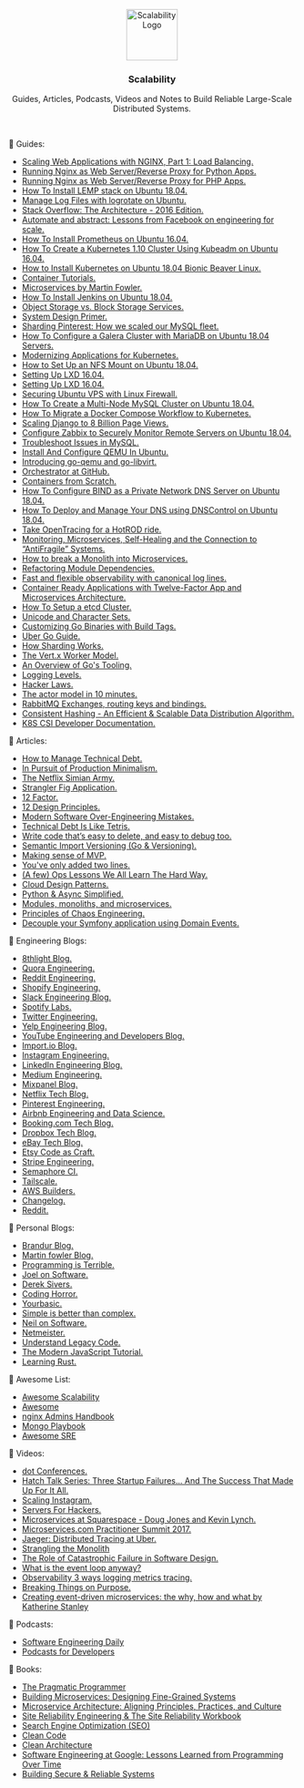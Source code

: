 <p align="center">
    <img alt="Scalability Logo" src="https://raw.githubusercontent.com/Clivern/Scalability/main/images/logo.png" height="90" />
    <h3 align="center">Scalability</h3>
    <p align="center">Guides, Articles, Podcasts, Videos and Notes to Build Reliable Large-Scale Distributed Systems.</p>
</p>
<br/>


💮 Guides:

* [Scaling Web Applications with NGINX, Part 1: Load Balancing.](https://www.nginx.com/blog/scaling-web-applications-nginx-part-load-balancing/)
* [Running Nginx as Web Server/Reverse Proxy for Python Apps.](https://www.digitalocean.com/community/tutorials/how-to-set-up-django-with-postgres-nginx-and-gunicorn-on-ubuntu-16-04)
* [Running Nginx as Web Server/Reverse Proxy for PHP Apps.](https://www.digitalocean.com/community/tutorials/how-to-install-linux-nginx-mysql-php-lemp-stack-in-ubuntu-16-04)
* [How To Install LEMP stack on Ubuntu 18.04.](https://www.digitalocean.com/community/tutorials/how-to-install-linux-nginx-mysql-php-lemp-stack-ubuntu-18-04)
* [Manage Log Files with logrotate on Ubuntu.](https://www.digitalocean.com/community/tutorials/how-to-manage-logfiles-with-logrotate-on-ubuntu-16-04)
* [Stack Overflow: The Architecture - 2016 Edition.](https://nickcraver.com/blog/2016/02/17/stack-overflow-the-architecture-2016-edition/)
* [Automate and abstract: Lessons from Facebook on engineering for scale.](https://architecht.io/lessons-from-facebook-on-engineering-for-scale-f5716f0afc7a)
* [How To Install Prometheus on Ubuntu 16.04.](https://www.digitalocean.com/community/tutorials/how-to-install-prometheus-on-ubuntu-16-04)
* [How To Create a Kubernetes 1.10 Cluster Using Kubeadm on Ubuntu 16.04.](https://www.digitalocean.com/community/tutorials/how-to-create-a-kubernetes-1-10-cluster-using-kubeadm-on-ubuntu-16-04)
* [How to Install Kubernetes on Ubuntu 18.04 Bionic Beaver Linux.](https://linuxconfig.org/how-to-install-kubernetes-on-ubuntu-18-04-bionic-beaver-linux)
* [Container Tutorials.](http://containertutorials.com/index.html#)
* [Microservices by Martin Fowler.](https://www.martinfowler.com/articles/microservices.html)
* [How To Install Jenkins on Ubuntu 18.04.](https://www.digitalocean.com/community/tutorials/how-to-install-jenkins-on-ubuntu-18-04)
* [Object Storage vs. Block Storage Services.](https://www.digitalocean.com/community/tutorials/object-storage-vs-block-storage-services)
* [System Design Primer.](https://github.com/donnemartin/system-design-primer)
* [Sharding Pinterest: How we scaled our MySQL fleet.](https://medium.com/@Pinterest_Engineering/sharding-pinterest-how-we-scaled-our-mysql-fleet-3f341e96ca6f)
* [How To Configure a Galera Cluster with MariaDB on Ubuntu 18.04 Servers.](https://www.digitalocean.com/community/tutorials/how-to-configure-a-galera-cluster-with-mariadb-on-ubuntu-18-04-servers)
* [Modernizing Applications for Kubernetes.](https://www.digitalocean.com/community/tutorials/modernizing-applications-for-kubernetes)
* [How to Set Up an NFS Mount on Ubuntu 18.04.](https://www.digitalocean.com/community/tutorials/how-to-set-up-an-nfs-mount-on-ubuntu-18-04)
* [Setting Up LXD 16.04.](https://www.digitalocean.com/community/tutorials/how-to-set-up-and-use-lxd-on-ubuntu-16-04)
* [Setting Up LXD 16.04.](https://tutorials.ubuntu.com/tutorial/tutorial-setting-up-lxd-1604)
* [Securing Ubuntu VPS with Linux Firewall.](https://www.hostinger.com/tutorials/iptables-tutorial)
* [How To Create a Multi-Node MySQL Cluster on Ubuntu 18.04.](https://www.digitalocean.com/community/tutorials/how-to-create-a-multi-node-mysql-cluster-on-ubuntu-18-04)
* [How To Migrate a Docker Compose Workflow to Kubernetes.](https://www.digitalocean.com/community/tutorials/how-to-migrate-a-docker-compose-workflow-to-kubernetes)
* [Scaling Django to 8 Billion Page Views.](https://blog.disqus.com/scaling-django-to-8-billion-page-views)
* [Configure Zabbix to Securely Monitor Remote Servers on Ubuntu 18.04.](https://www.digitalocean.com/community/tutorials/how-to-install-and-configure-zabbix-to-securely-monitor-remote-servers-on-ubuntu-18-04)
* [Troubleshoot Issues in MySQL.](https://www.digitalocean.com/community/tutorial_series/how-to-troubleshoot-issues-in-mysql)
* [Install And Configure QEMU In Ubuntu.](https://www.unixmen.com/how-to-install-and-configure-qemu-in-ubuntu/)
* [Introducing go-qemu and go-libvirt.](https://blog.digitalocean.com/introducing-go-qemu-and-go-libvirt/)
* [Orchestrator at GitHub.](https://github.blog/2016-12-08-orchestrator-github/)
* [Containers from Scratch.](https://ericchiang.github.io/post/containers-from-scratch/)
* [How To Configure BIND as a Private Network DNS Server on Ubuntu 18.04.](https://www.digitalocean.com/community/tutorials/how-to-configure-bind-as-a-private-network-dns-server-on-ubuntu-18-04)
* [How To Deploy and Manage Your DNS using DNSControl on Ubuntu 18.04.](https://www.digitalocean.com/community/tutorials/how-to-deploy-and-manage-your-dns-using-dnscontrol-on-ubuntu-18-04)
* [Take OpenTracing for a HotROD ride.](https://medium.com/opentracing/take-opentracing-for-a-hotrod-ride-f6e3141f7941)
* [Monitoring, Microservices, Self-Healing and the Connection to “AntiFragile” Systems.](https://thenewstack.io/monitoring-microservices-self-healing-and-the-connection-to-antifragile-systems/)
* [How to break a Monolith into Microservices.](https://martinfowler.com/articles/break-monolith-into-microservices.html)
* [Refactoring Module Dependencies.](https://martinfowler.com/articles/refactoring-dependencies.html)
* [Fast and flexible observability with canonical log lines.](https://stripe.com/en-nl/blog/canonical-log-lines)
* [Container Ready Applications with Twelve-Factor App and Microservices Architecture.](https://medium.com/capital-one-tech/container-ready-applications-with-twelve-factor-app-and-microservices-architecture-16af683a767f)
* [How To Setup a etcd Cluster.](https://devopscube.com/setup-etcd-cluster-linux/)
* [Unicode and Character Sets.](https://www.joelonsoftware.com/2003/10/08/the-absolute-minimum-every-software-developer-absolutely-positively-must-know-about-unicode-and-character-sets-no-excuses/)
* [Customizing Go Binaries with Build Tags.](https://www.digitalocean.com/community/tutorials/customizing-go-binaries-with-build-tags)
* [Uber Go Guide.](https://github.com/uber-go/guide)
* [How Sharding Works.](https://medium.com/@jeeyoungk/how-sharding-works-b4dec46b3f6)
* [The Vert.x Worker Model.](https://developer.mastercard.com/blog/the-vertx-worker-model)
* [An Overview of Go's Tooling.](https://www.alexedwards.net/blog/an-overview-of-go-tooling)
* [Logging Levels.](https://reflectoring.io/logging-levels/)
* [Hacker Laws.](https://github.com/dwmkerr/hacker-laws)
* [The actor model in 10 minutes.](https://www.brianstorti.com/the-actor-model/)
* [RabbitMQ Exchanges, routing keys and bindings.](https://www.cloudamqp.com/blog/2015-09-03-part4-rabbitmq-for-beginners-exchanges-routing-keys-bindings.html)
* [Consistent Hashing - An Efficient & Scalable Data Distribution Algorithm.](https://medium.datadriveninvestor.com/consistent-hashing-an-efficient-scalable-data-distribution-algorithm-a81fc5c0a6c7)
* [K8S CSI Developer Documentation.](https://kubernetes-csi.github.io/docs/introduction.html)


💮 Articles:

* [How to Manage Technical Debt.](https://medium.com/swlh/how-to-manage-technical-debt-e18904dd9e27)
* [In Pursuit of Production Minimalism.](https://brandur.org/minimalism)
* [The Netflix Simian Army.](https://medium.com/netflix-techblog/the-netflix-simian-army-16e57fbab116)
* [Strangler Fig Application.](https://martinfowler.com/bliki/StranglerFigApplication.html)
* [12 Factor.](https://12factor.net/)
* [12 Design Principles.](https://docs.microsoft.com/en-us/azure/architecture/guide/design-principles/)
* [Modern Software Over-Engineering Mistakes.](https://medium.com/@rdsubhas/10-modern-software-engineering-mistakes-bc67fbef4fc8)
* [Technical Debt Is Like Tetris.](https://medium.com/s/story/technical-debt-is-like-tetris-168f64d8b700)
* [Write code that’s easy to delete, and easy to debug too.](https://programmingisterrible.com/post/173883533613/code-to-debug)
* [Semantic Import Versioning (Go & Versioning).](https://research.swtch.com/vgo-import)
* [Making sense of MVP.](https://blog.crisp.se/2016/01/25/henrikkniberg/making-sense-of-mvp)
* [You've only added two lines.](https://www.mrlacey.com/2020/07/youve-only-added-two-lines-why-did-that.html)
* [(A few) Ops Lessons We All Learn The Hard Way.](https://www.netmeister.org/blog/ops-lessons.html)
* [Cloud Design Patterns.](https://docs.microsoft.com/en-us/azure/architecture/patterns/)
* [Python & Async Simplified.](https://www.aeracode.org/2018/02/19/python-async-simplified/)
* [Modules, monoliths, and microservices.](https://tailscale.com/blog/modules-monoliths-and-microservices/)
* [Principles of Chaos Engineering.](https://principlesofchaos.org/)
* [Decouple your Symfony application using Domain Events.](https://romaricdrigon.github.io/2019/08/09/domain-events)


💮 Engineering Blogs:

* [8thlight Blog.](https://8thlight.com/blog/)
* [Quora Engineering.](https://engineering.quora.com/)
* [Reddit Engineering.](https://redditblog.com/)
* [Shopify Engineering.](https://engineering.shopify.com/)
* [Slack Engineering Blog.](https://slack.engineering/)
* [Spotify Labs.](https://labs.spotify.com/)
* [Twitter Engineering.](https://blog.twitter.com/engineering/en_us.html)
* [Yelp Engineering Blog.](https://engineeringblog.yelp.com/)
* [YouTube Engineering and Developers Blog.](https://youtube-eng.googleblog.com/)
* [Import.io Blog.](https://www.import.io/blog/)
* [Instagram Engineering.](https://instagram-engineering.com/)
* [LinkedIn Engineering Blog.](https://engineering.linkedin.com/blog)
* [Medium Engineering.](https://medium.engineering/)
* [Mixpanel Blog.](https://mixpanel.com/blog/)
* [Netflix Tech Blog.](https://medium.com/netflix-techblog)
* [Pinterest Engineering.](https://medium.com/@Pinterest_Engineering)
* [Airbnb Engineering and Data Science.](https://medium.com/airbnb-engineering)
* [Booking.com Tech Blog.](https://blog.booking.com/)
* [Dropbox Tech Blog.](https://blogs.dropbox.com/tech/)
* [eBay Tech Blog.](https://www.ebayinc.com/stories/blogs/tech/)
* [Etsy Code as Craft.](https://codeascraft.com/)
* [Stripe Engineering.](https://stripe.com/blog/engineering)
* [Semaphore CI.](https://semaphoreci.com/category/engineering)
* [Tailscale.](https://tailscale.com/blog/)
* [AWS Builders.](https://aws.amazon.com/builders-library/?cards-body.sort-by=item.additionalFields.customSort&cards-body.sort-order=asc)
* [Changelog.](https://changelog.com/posts)
* [Reddit.](https://redditblog.com/topic/technology/)


💮 Personal Blogs:

* [Brandur Blog.](https://brandur.org/articles)
* [Martin fowler Blog.](https://martinfowler.com/)
* [Programming is Terrible.](https://programmingisterrible.com)
* [Joel on Software.](https://www.joelonsoftware.com/)
* [Derek Sivers.](https://sivers.org/blog)
* [Coding Horror.](https://blog.codinghorror.com/)
* [Yourbasic.](https://yourbasic.org/)
* [Simple is better than complex.](https://simpleisbetterthancomplex.com/)
* [Neil on Software.](https://neilonsoftware.com/blog/)
* [Netmeister.](https://www.netmeister.org/blog)
* [Understand Legacy Code.](https://understandlegacycode.com/)
* [The Modern JavaScript Tutorial.](https://javascript.info/)
* [Learning Rust.](https://learning-rust.github.io/)


💮 Awesome List:

* [Awesome Scalability](https://github.com/binhnguyennus/awesome-scalability)
* [Awesome](https://github.com/sindresorhus/awesome)
* [nginx Admins Handbook](https://github.com/trimstray/nginx-admins-handbook)
* [Mongo Playbook](https://github.com/Clivern/MongoPlaybook)
* [Awesome SRE](https://github.com/dastergon/awesome-sre)


💮 Videos:

* [dot Conferences.](https://www.dotconferences.com/talks)
* [Hatch Talk Series: Three Startup Failures... And The Success That Made Up For It All.](https://www.youtube.com/watch?v=y1N8Zah7aSg)
* [Scaling Instagram.](https://www.youtube.com/watch?v=hnpzNAPiC0E)
* [Servers For Hackers.](https://serversforhackers.com/)
* [Microservices at Squarespace - Doug Jones and Kevin Lynch.](https://www.youtube.com/watch?v=sqnDAnZgyLs)
* [Microservices.com Practitioner Summit 2017.](https://www.youtube.com/playlist?list=PL7Og3MgqGrDR6YjnwJTphPQmkaZNWjEBS)
* [Jaeger: Distributed Tracing at Uber.](https://www.youtube.com/watch?v=s7IrYt1igSM)
* [Strangling the Monolith](https://www.youtube.com/watch?v=EVvnBgSX04c)
* [The Role of Catastrophic Failure in Software Design.](https://www.youtube.com/watch?v=DhYQms3QF3o)
* [What is the event loop anyway?](https://www.youtube.com/watch?v=8aGhZQkoFbQ)
* [Observability 3 ways logging metrics tracing.](https://www.dotconferences.com/2017/04/adrian-cole-observability-3-ways-logging-metrics-tracing)
* [Breaking Things on Purpose.](https://www.youtube.com/watch?time_continue=2&v=jET4FTTwB5E)
* [Creating event-driven microservices: the why, how and what by Katherine Stanley](https://www.youtube.com/watch?v=M_ahLEb_fI4)


💮 Podcasts:

* [Software Engineering Daily](https://softwareengineeringdaily.com/)
* [Podcasts for Developers](https://changelog.com/podcasts)


💮 Books:

* [The Pragmatic Programmer](https://www.amazon.com/Pragmatic-Programmer-Journeyman-Master-ebook-dp-B003GCTQAE/dp/B003GCTQAE)
* [Building Microservices: Designing Fine-Grained Systems](http://shop.oreilly.com/product/0636920033158.do)
* [Microservice Architecture: Aligning Principles, Practices, and Culture](http://shop.oreilly.com/product/0636920050308.do)
* [Site Reliability Engineering & The Site Reliability Workbook](https://landing.google.com/sre/books/)
* [Search Engine Optimization (SEO)](https://www.amazon.com/Search-Engine-Optimization-SEO-Hour/dp/0470902590)
* [Clean Code](https://www.amazon.com/Clean-Code-Handbook-Software-Craftsmanship/dp/0132350882)
* [Clean Architecture](https://www.amazon.com/dp/0134494164/)
* [Software Engineering at Google: Lessons Learned from Programming Over Time](https://www.amazon.com/Software-Engineering-Google-Lessons-Programming/dp/1492082791)
* [Building Secure & Reliable Systems](https://www.amazon.com/Building-Secure-Reliable-Systems-Implementing/dp/1492083127)
